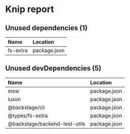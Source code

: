 # Knip report

## Unused dependencies (1)

| Name     | Location     |
|:---------|:-------------|
| fs-extra | package.json |

## Unused devDependencies (5)

| Name                          | Location     |
|:------------------------------|:-------------|
| msw                           | package.json |
| luxon                         | package.json |
| @backstage/cli                | package.json |
| @types/fs-extra               | package.json |
| @backstage/backend-test-utils | package.json |

